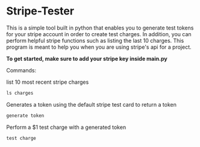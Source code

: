 # Stripe-Tester
This is a simple tool built in python that enables you to generate test tokens for your stripe account in order to create test charges. In addition, you can perform helpful stripe functions such as listing the last 10 charges. This program is meant to help you when you are using stripe's api for a project.



**To get started, make sure to add your stripe key inside main.py**



Commands:


list 10 most recent stripe charges 
``` python
ls charges
```


Generates a token using the default stripe test card to return a token
``` python
generate token
```


Perform a $1 test charge with a generated token 
``` python
test charge
```